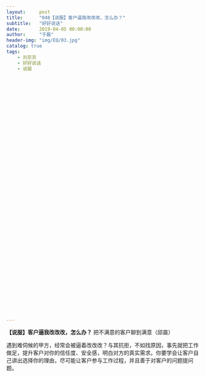 ```yaml
---
layout:     post
title:      "048【说服】客户逼我改改改，怎么办？"
subtitle:   "好好说话"
date:       2019-04-05 00:00:00
author:     "于磊"
header-img: "img/EQ/03.jpg"
catalog: true
tags:
    - 刘京京
    - 好好说话
    - 说服














































---
```


  

**【说服】客户逼我改改改，怎么办？**
 把不满意的客户聊到满意（邱晨） 

  

 
 遇到难伺候的甲方，经常会被逼着改改改？与其抗拒，不如找原因，事先就把工作做足，提升客户对你的信任度、安全感，明白对方的真实需求。你要学会让客户自己讲出选择你的理由，尽可能让客户参与工作过程，并且善于对客户的问题提问题。 

 